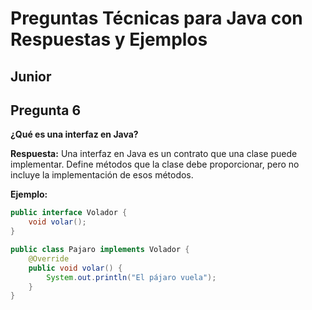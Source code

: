 # Preguntas Técnicas para Java con Respuestas y Ejemplos

## Junior

## Pregunta 6
**¿Qué es una interfaz en Java?**

**Respuesta:**
Una interfaz en Java es un contrato que una clase puede implementar. Define métodos que la clase debe proporcionar, pero no incluye la implementación de esos métodos.

**Ejemplo:**
```java
public interface Volador {
    void volar();
}

public class Pajaro implements Volador {
    @Override
    public void volar() {
        System.out.println("El pájaro vuela");
    }
}